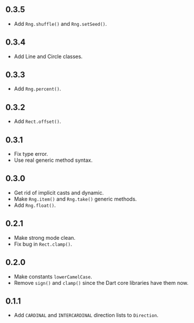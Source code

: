 ## 0.3.5

* Add `Rng.shuffle()` and `Rng.setSeed()`.

## 0.3.4

* Add Line and Circle classes.

## 0.3.3

* Add `Rng.percent()`.

## 0.3.2

* Add `Rect.offset()`.

## 0.3.1

* Fix type error.
* Use real generic method syntax.

## 0.3.0

* Get rid of implicit casts and dynamic.
* Make `Rng.item()` and `Rng.take()` generic methods.
* Add `Rng.float()`.

## 0.2.1

* Make strong mode clean.
* Fix bug in `Rect.clamp()`.

## 0.2.0

* Make constants `lowerCamelCase`.
* Remove `sign()` and `clamp()` since the Dart core libraries have them now.

## 0.1.1

* Add `CARDINAL` and `INTERCARDINAL` direction lists to `Direction`.
